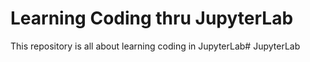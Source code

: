 # Learning Coding thru JupyterLab

This repository is all about learning coding in JupyterLab# JupyterLab
